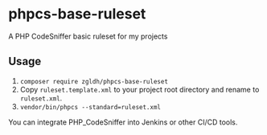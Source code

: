 # phpcs-base-ruleset
A PHP CodeSniffer basic ruleset for my projects


## Usage

1. `composer require zgldh/phpcs-base-ruleset`
2. Copy `ruleset.template.xml` to your project root directory and rename to `ruleset.xml`.
3. `vendor/bin/phpcs --standard=ruleset.xml`

You can integrate PHP_CodeSniffer into Jenkins or other CI/CD tools.
